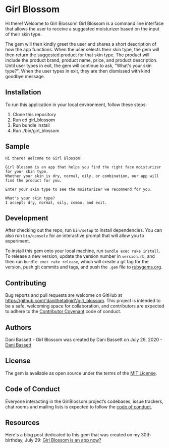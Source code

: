 # Girl Blossom

Hi there! Welcome to Girl Blossom! Girl Blossom is a command line interface that allows the user to receive a suggested moisturizer based on the input of their skin type.

The gem will then kindly greet the user and shares a short description of how the app functions. When the user selects their skin type, the gem will then return the suggested product for that skin type. The product will include the product brand, product name, price, and product description. Until user types in exit, the gem will continue to ask, "What's your skin type?". When the user types in exit, they are then dismissed with kind goodbye message.

## Installation
    
To run this application in your local environment, follow these steps:

1. Clone this repository
2. Run cd girl_blossom
3. Run bundle install
4. Run ./bin/girl_blossom

## Sample
```
Hi there! Welcome to Girl Blossom!

Girl Blossom is an app that helps you find the right face moisturizer for your skin type. 
Whether your skin is dry, normal, oily, or combination, our app will find the product for you.

Enter your skin type to see the moisturizer we recommend for you.

What's your skin type?
I accept: dry, normal, oily, combo, and exit.
```

## Development

After checking out the repo, run `bin/setup` to install dependencies. You can also run `bin/console` for an interactive prompt that will allow you to experiment.

To install this gem onto your local machine, run `bundle exec rake install`. To release a new version, update the version number in `version.rb`, and then run `bundle exec rake release`, which will create a git tag for the version, push git commits and tags, and push the `.gem` file to [rubygems.org](https://rubygems.org).

## Contributing

Bug reports and pull requests are welcome on GitHub at https://github.com/'danithetallgirl'/girl_blossom. This project is intended to be a safe, welcoming space for collaboration, and contributors are expected to adhere to the [Contributor Covenant](http://contributor-covenant.org) code of conduct.

## Authors

Dani Bassett - Girl Blossom was created by Dani Bassett on July 29, 2020 - [Dani Bassett](https://github.com/danithetallgirl)

## License

The gem is available as open source under the terms of the [MIT License](https://opensource.org/licenses/MIT).

## Code of Conduct

Everyone interacting in the GirlBlossom project’s codebases, issue trackers, chat rooms and mailing lists is expected to follow the [code of conduct](https://github.com/'danithetallgirl'/girl_blossom/blob/master/CODE_OF_CONDUCT.md).

## Resources
Here's a blog post dedicated to this gem that was created on my 30th birthday, July 29:
[Girl Blossom is an app now?](https://www.danithetallgirl.com/blog/girl-blossom-is-an-app-now)

